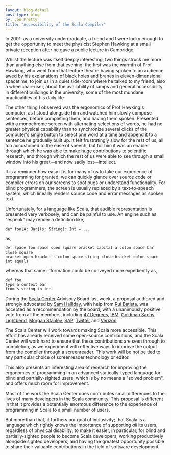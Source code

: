 ```yaml
---
layout: blog-detail
post-type: blog
by: Jon Pretty
title: "Accessibility of the Scala Compiler"
---
```


In 2001, as a university undergraduate, a friend and I were lucky enough to get
the opportunity to meet the physicist Stephen Hawking at a small private
reception after he gave a public lecture in Cambridge.

Whilst the lecture was itself deeply interesting, two things struck me more
than anything else from that evening: the first was the warmth of Prof Hawking,
who went from that lecture theatre having spoken to an audience awed by his
explanations of black holes and
[branes](https://en.wikipedia.org/wiki/Brane_cosmology) in eleven-dimensional
spacetime, to join us in a quiet side-room where he talked to my friend, also a
wheelchair-user, about the availability of ramps and general accessibility in
different buildings in the university; some of the most mundane practicalities
of his daily life.

The other thing I observed was the ergonomics of Prof Hawking's computer, as I
stood alongside him and watched him slowly compose sentences, before completing
them, and having them spoken. Presented with a monochrome screen with
alternating selections of words, he had no greater physical capability than to
synchronize several clicks of the computer's single button to select one word
at a time and append it to a sentence he gradually built up. It felt
frustratingly slow for the rest of us, all too accustomed to the ease of
speech, but for him it was an enabler through which he was able to make huge
contributions to scientific research, and through which the rest of us were
able to see through a small window into his great—and now sadly lost—intellect.


It is a reminder how easy it is for many of us to take our experience of
programming for granted: we can quickly glance over source code or compiler
errors on our screens to spot bugs or understand functionality. For blind
programmers, the screen is usually replaced by a text-to-speech system, which
linearly renders source code and error messages as spoken text.

Unfortunately, for a language like Scala, that audible representation is
presented very verbosely, and can be painful to use. An engine such as "espeak"
may render a definition like,
```
def foo[A: Bar](s: String): Int = ...
```
as,
```
def space foo space open square bracket capital a colon space bar close square
bracket open bracket s colon space string close bracket colon space int equals
```
whereas that same information could be conveyed more expediently as,
```
def foo
type a context bar
from s string to int
```

During the [Scala Center](https://scala.epfl.ch/) Advisory Board last week, a
proposal authored and strongly advocated by [Sam
Halliday](https://gitlab.com/fommil), with help from [Rui
Batista](https://github.com/ragb), was accepted as a recommendation by the
board, with a unanimously positive vote from all the members, including [47
Degrees](https://www.47deg.com/), [IBM](https://www.ibm.com/us-en/), [Goldman
Sachs](http://www.goldmansachs.com/), [Lightbend](https://www.lightbend.com/),
[Morgan Stanley](https://www.morganstanley.com/), [SAP](https://www.sap.com/),
[Twitter](https://about.twitter.com/) and
[Verizon](https://www.verizon.com/about/).

The Scala Center will work towards making Scala more accessible. This effort
has already received some open-source contributions, and the Scala Center will
work hard to ensure that these contributions are seen through to completion, as
we experiment with effective ways to improve the output from the compiler
through a screenreader. This work will be not be tied to any particular
choice of screenreader technology or editor.

This also presents an interesting area of research for improving the ergonomics
of programming in an advanced statically-typed language for blind and
partially-sighted users, which is by no means a "solved problem", and offers
much room for improvement.


Most of the work the Scala Center does contributes small differences to the
lives of many developers in the Scala community. This proposal is different in
that it provides a potentially enormous difference to the experience of
programming in Scala to a small number of users.

But more than that, it furthers our goal of inclusivity; that Scala is a
language which rightly knows the importance of supporting *all* its users,
regardless of physical disability; to make it easier, in particular, for blind
and partially-sighted people to become Scala developers, working productively
alongside sighted developers, and having the greatest opportunity possible to
share their valuable contributions in the field of software development.

